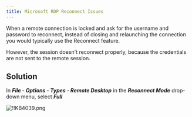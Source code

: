 ```yaml
---
title: Microsoft RDP Reconnect Issues
---
```

When a remote connection is locked and ask for the username and password to reconnect, instead of closing and relaunching the connection you would typically use the Reconnect feature.  

However, the session doesn't reconnect properly, because the credentials are not sent to the remote session.

## Solution
In ***File - Options - Types - Remote Desktop*** in the ***Reconnect Mode*** drop-down menu, select ***Full***  

![!!KB4039.png](/img/en/kb/KB4039.png)
